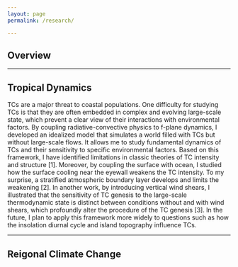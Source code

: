 ```yaml
---
layout: page
permalink: /research/  

--- 
```


## Overview

-----

## Tropical Dynamics

TCs are a major threat to coastal populations. One difficulty for studying TCs is that they are often embedded in complex and evolving large-scale state, which prevent a clear view of their interactions with environmental factors. By coupling radiative-convective physics to f-plane dynamics, I developed an idealized model that simulates a world filled with TCs but without large-scale flows. It allows me to study fundamental dynamics of TCs and their sensitivity to specific environmental factors. Based on this framework, I have identified limitations in classic theories of TC intensity and structure [1]. Moreover, by coupling the surface with ocean, I studied how the surface cooling near the eyewall weakens the TC intensity. To my surprise, a stratified atmospheric boundary layer develops and limits the weakening [2]. In another work, by introducing vertical wind shears, I illustrated that the sensitivity of TC genesis to the large-scale thermodynamic state is distinct between conditions without and with wind shears, which profoundly alter the procedure of the TC genesis [3]. In the future, I plan to apply this framework more widely to questions such as how the insolation diurnal cycle and island topography influence TCs.


-----
## Reigonal Climate Change


